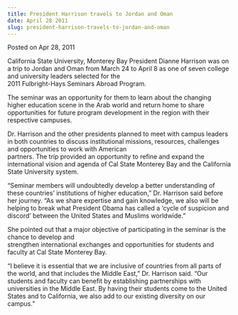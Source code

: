 ```yaml
---
title: President Harrison travels to Jordan and Oman
date: April 28 2011
slug: president-harrison-travels-to-jordan-and-oman
---
```


 



<span class="date">Posted on Apr 28, 2011    </span>
<p>California State University, Monterey Bay President Dianne
Harrison was on a trip to Jordan and Oman from March 24 to April 8
as one of seven college and university leaders selected for
the<br>
2011 Fulbright-Hays Seminars Abroad Program.</br></p>
<p>The seminar was an opportunity for them to learn about the
changing higher education scene in the Arab world and return home
to share opportunities for future program development in the region
with their respective campuses.</p>
<p>Dr. Harrison and the other presidents planned to meet with
campus leaders in both countries to discuss institutional missions,
resources, challenges and opportunities to work with American<br>
partners. The trip provided an opportunity to refine and expand the
international vision and agenda of Cal State Monterey Bay and the
California State University system.</br></p>
<p>&#x201C;Seminar members will undoubtedly develop a better understanding
of these countries&#x2019; institutions of higher education,&#x201D; Dr. Harrison
said before her journey. &#x201C;As we share expertise and gain knowledge,
we also will be helping to break what President Obama has called a
&#x2018;cycle of suspicion and discord&#x2019; between the United States and
Muslims worldwide.&#x201D;</p>
<p>She pointed out that a major objective of participating in the
seminar is the chance to develop and<br>
strengthen international exchanges and opportunities for students
and faculty at Cal State Monterey Bay.</br></p>
<p>&#x201C;I believe it is essential that we are inclusive of countries
from all parts of the world, and that includes the Middle East,&#x201D;
Dr. Harrison said. &#x201C;Our students and faculty can benefit by
establishing partnerships with universities in the Middle East. By
having their students come to the United States and to California,
we also add to our existing diversity on our campus.&#x201D;<br>
&#xA0;</br></p>





 
